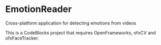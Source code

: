 EmotionReader
=============

Cross-platform application for detecting emotions from videos


This is a CodeBlocks project that requires OpenFrameworks, ofxCV and ofxFaceTracker.